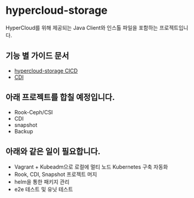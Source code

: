 # hypercloud-storage
HyperCloud를 위해 제공되는 Java Client와 인스톨 파일을 포함하는 프로젝트입니다.

## 기능 별 가이드 문서
- [hypercloud-storage CICD](docs/cicd.md)
- [CDI](docs/cdi.md)

## 아래 프로젝트를 합칠 예정입니다.
- Rook-Ceph/CSI
- CDI
- snapshot
- Backup

## 아래와 같은 일이 필요합니다.
- Vagrant + Kubeadm으로 로컬에 멀티 노드 Kubernetes 구축 자동화
- Rook, CDI, Snapshot 프로젝트 머지
- helm을 통한 패키지 관리
- e2e 테스트 및 유닛 테스트

